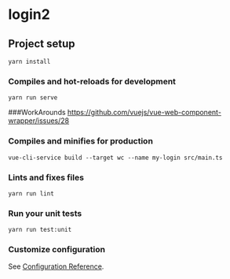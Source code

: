 # login2

## Project setup
```
yarn install
```

### Compiles and hot-reloads for development
```
yarn run serve
```

###WorkArounds 
https://github.com/vuejs/vue-web-component-wrapper/issues/28

### Compiles and minifies for production
```
vue-cli-service build --target wc --name my-login src/main.ts
```

### Lints and fixes files
```
yarn run lint
```

### Run your unit tests
```
yarn run test:unit
```

### Customize configuration
See [Configuration Reference](https://cli.vuejs.org/config/).
